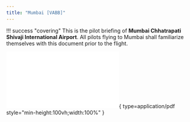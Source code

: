 ```yaml
---
title: "Mumbai [VABB]"
---
```


!!! success "covering" 
    This is the pilot briefing of **Mumbai Chhatrapati Shivaji International Airport**. All pilots flying to Mumbai shall familiarize themselves with this document prior to the flight.

![Alt text](pdf/vabb.pdf){ type=application/pdf style="min-height:100vh;width:100%" }